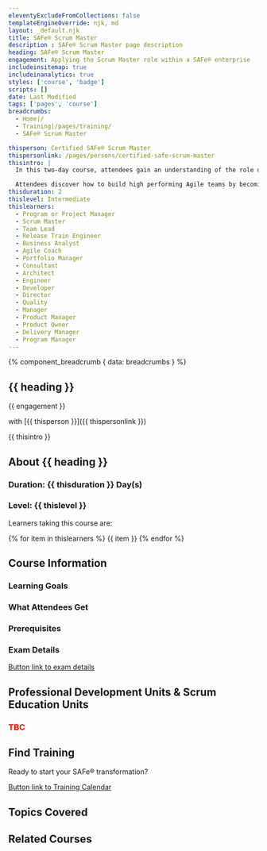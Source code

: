 ```yaml
---
eleventyExcludeFromCollections: false
templateEngineOverride: njk, md
layout: _default.njk
title: SAFe® Scrum Master
description : SAFe® Scrum Master page description
heading: SAFe® Scrum Master
engagement: Applying the Scrum Master role within a SAFe® enterprise
includeinsitemap: true
includeinanalytics: true
styles: ['course', 'badge']
scripts: []
date: Last Modified
tags: ['pages', 'course']
breadcrumbs:
  - Home|/
  - Training|/pages/training/
  - SAFe® Scrum Master

thisperson: Certified SAFe® Scrum Master
thispersonlink: /pages/persons/certified-safe-scrum-master
thisintro: |
  In this two-day course, attendees gain an understanding of the role of a Scrum Master in a SAFe® enterprise. Unlike traditional Scrum Master training that focuses on the fundamentals of team-level Scrum, the SAFe® Scrum Master course explores the role of the Scrum Master in the context of the entire enterprise, and prepares attendees to successfully plan and execute the Program Increment (PI), the primary enabler of alignment throughout all levels of a SAFe® organization. This includes learning the key components of Agile at scale development, how Scrum is facilitated throughout the enterprise, and how to execute Iteration Planning.

  Attendees discover how to build high performing Agile teams by becoming a servant leader and coach, and how to coach those teams to deliver the maximum business value at scale. SAFe® 5 Scrum Master (SSM) certification signifies that people are prepared to perform the role of Scrum Master in a SAFe® environment, increasing their value to teams and organizations that are implementing SAFe®.
thisduration: 2
thislevel: Intermediate
thislearners:
  - Program or Project Manager
  - Scrum Master
  - Team Lead
  - Release Train Engineer
  - Business Analyst
  - Agile Coach
  - Portfolio Manager
  - Consultant
  - Architect
  - Engineer
  - Developer
  - Director
  - Quality
  - Manager
  - Product Manager
  - Product Owner
  - Delivery Manager
  - Program Manager
---
```

<main class="container">

{% component_breadcrumb { data: breadcrumbs } %}

<div class="default-grid">

<section class="">

  # {{ heading }}

  <p class="lead">{{ engagement }}</p>

  with [{{ thisperson }}]({{ thispersonlink }})

  {{ thisintro }}

</section>

<section class="">

  ## About {{ heading }}

  ### Duration: {{ thisduration }} Day(s)

  ### Level: {{ thislevel }}

  Learners taking this course are:

  {% for item in thislearners %}<span class="badge badge-color"> {{ item }} </span>{% endfor %}

</section>

<section class="">

  ## Course Information

  ### Learning Goals

  ### What Attendees Get

  ### Prerequisites

  ### Exam Details

  <a href="/pages/schedule/" class="btn btn-primary" title="">Button link to exam details</a>

</section>

<section class="">

## Professional Development Units &amp; Scrum Education Units

<h3 style="color:red">TBC</h3>

</section>

<section class="">

## Find Training

Ready to start your SAFe® transformation?

<a href="/pages/schedule/" class="btn btn-primary" title="">Button link to Training Calendar</a>

</section>

<section class="">

## Topics Covered

</section>

<section class="">

## Related Courses

</section>

</div>
</main>